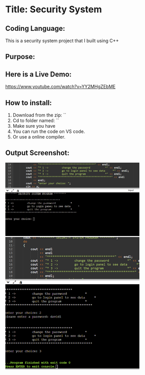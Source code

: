 # Title: Security System 

## Coding Language: 
This is a security system project that I built using C++

## Purpose: 

## Here is a Live Demo:
https://www.youtube.com/watch?v=YY2MHgZEbME

## How to install:
1. Download from the zip: ``
2. Cd to folder named: ``
3. Make sure you have 
4. You can run the code on VS code.
5. Or use a online compiler.

## Output Screenshot:
<img src="pic1.png" width="420">
<img src="pic2.png" width="420">
